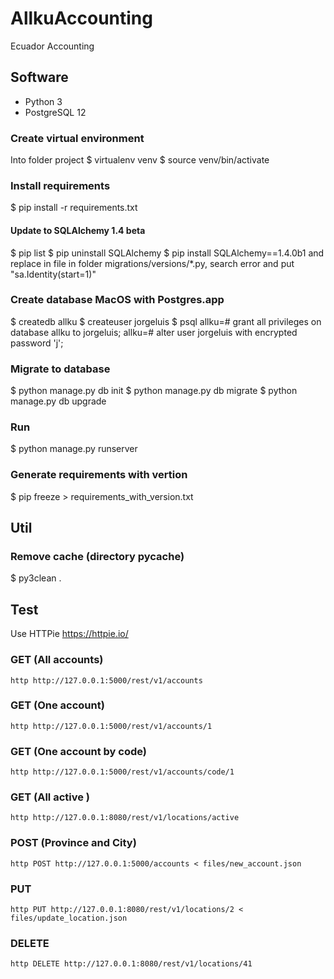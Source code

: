# AllkuAccounting
Ecuador Accounting

## Software
* Python 3
* PostgreSQL 12

### Create virtual environment
Into folder project
$ virtualenv venv
$ source venv/bin/activate

### Install requirements
$ pip install -r requirements.txt
#### Update to SQLAlchemy 1.4 beta
$ pip list
$ pip uninstall SQLAlchemy
$ pip install SQLAlchemy==1.4.0b1
and replace in file in folder migrations/versions/*.py, search error and put "sa.Identity(start=1)"

### Create database MacOS with Postgres.app
$ createdb allku
$ createuser jorgeluis
$ psql
allku=# grant all privileges on database allku to jorgeluis;
allku=# alter user jorgeluis with encrypted password 'j';

### Migrate to database
$ python manage.py db init
$ python manage.py db migrate
$ python manage.py db upgrade

### Run
$ python manage.py runserver

### Generate requirements with vertion
$ pip freeze > requirements_with_version.txt

## Util
### Remove cache (directory __pycache__)
$ py3clean .

## Test
Use HTTPie
https://httpie.io/

### GET (All accounts)
```console
http http://127.0.0.1:5000/rest/v1/accounts
```
### GET (One account)
```console
http http://127.0.0.1:5000/rest/v1/accounts/1
```
### GET (One account by code)
```console
http http://127.0.0.1:5000/rest/v1/accounts/code/1
```
### GET (All active )
```console
http http://127.0.0.1:8080/rest/v1/locations/active
```
### POST (Province and City)
```console
http POST http://127.0.0.1:5000/accounts < files/new_account.json
```
### PUT
```console
http PUT http://127.0.0.1:8080/rest/v1/locations/2 < files/update_location.json
```
### DELETE
```console
http DELETE http://127.0.0.1:8080/rest/v1/locations/41
```

